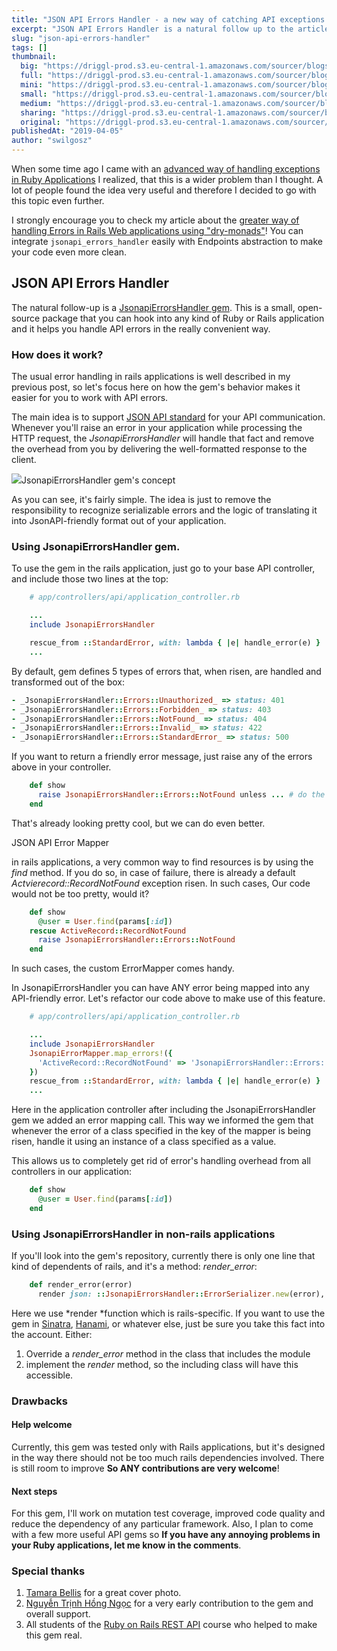 ```yaml
---
title: "JSON API Errors Handler - a new way of catching API exceptions in ruby"
excerpt: "JSON API Errors Handler is a natural follow up to the article I already wrote about handling exceptions in Ruby API applications. If you're looking for an easy to use, convenient solution, JSONAPIErrorsHandler is a choice for you."
slug: "json-api-errors-handler"
tags: []
thumbnail:
  big: "https://driggl-prod.s3.eu-central-1.amazonaws.com/sourcer/blogs/99a95609-d8fd-4a84-994c-2386fd1c15de/articles/3cf6f52c-14f6-42e1-bf9e-76d516ba053d/cover/blog.jpeg"
  full: "https://driggl-prod.s3.eu-central-1.amazonaws.com/sourcer/blogs/99a95609-d8fd-4a84-994c-2386fd1c15de/articles/3cf6f52c-14f6-42e1-bf9e-76d516ba053d/cover/full.jpeg"
  mini: "https://driggl-prod.s3.eu-central-1.amazonaws.com/sourcer/blogs/99a95609-d8fd-4a84-994c-2386fd1c15de/articles/3cf6f52c-14f6-42e1-bf9e-76d516ba053d/cover/mini.jpeg"
  small: "https://driggl-prod.s3.eu-central-1.amazonaws.com/sourcer/blogs/99a95609-d8fd-4a84-994c-2386fd1c15de/articles/3cf6f52c-14f6-42e1-bf9e-76d516ba053d/cover/small.jpeg"
  medium: "https://driggl-prod.s3.eu-central-1.amazonaws.com/sourcer/blogs/99a95609-d8fd-4a84-994c-2386fd1c15de/articles/3cf6f52c-14f6-42e1-bf9e-76d516ba053d/cover/medium.jpeg"
  sharing: "https://driggl-prod.s3.eu-central-1.amazonaws.com/sourcer/blogs/99a95609-d8fd-4a84-994c-2386fd1c15de/articles/3cf6f52c-14f6-42e1-bf9e-76d516ba053d/cover/sharing.jpeg"
  original: "https://driggl-prod.s3.eu-central-1.amazonaws.com/sourcer/blogs/99a95609-d8fd-4a84-994c-2386fd1c15de/articles/3cf6f52c-14f6-42e1-bf9e-76d516ba053d/cover/original.jpeg"
publishedAt: "2019-04-05"
author: "swilgosz"
---
```


When some time ago I came with an [advanced way of handling exceptions in Ruby Applications](https://driggl.com/blog/a/handling-exceptions-in-rails-applications) I realized, that this is a wider problem than I thought. A lot of people found the idea very useful and therefore I decided to go with this topic even further.


I strongly encourage you to check my article about the [greater way of handling Errors in Rails Web applications using "dry-monads"](https://hanamimastery.com/episodes/7-untangle-your-app-with-dry-monads)! You can integrate `jsonapi_errors_handler` easily with Endpoints abstraction to make your code even more clean.


## JSON API Errors Handler

The natural follow-up is a [JsonapiErrorsHandler gem](https://rubygems.org/gems/jsonapi_errors_handler). This is a small, open-source package that you can hook into any kind of Ruby or Rails application and it helps you handle API errors in the really convenient way.

### How does it work?

The usual error handling in rails applications is well described in my previous post, so let's focus here on how the gem's behavior makes it easier for you to work with API errors.

<CourseAd />

The main idea is to support [JSON API standard](https://jsonapi.org) for your API communication. Whenever you'll raise an error in your application while processing the HTTP request, the _JsonapiErrorsHandler_ will handle that fact and remove the overhead from you by delivering the well-formatted response to the client.

![](https://driggl-prod.s3.amazonaws.com/media/project/e4bd6bca-6540-45d5-a89f-43f2dfd43f81/media_upload/c82c4aba-8f8b-49c3-bb21-0e1591afeb1b/media_file/blog_JsonapiErrorsHandler-Concept.jpg)JsonapiErrorsHandler gem's concept

As you can see, it's fairly simple. The idea is just to remove the responsibility to recognize serializable errors and the logic of translating it into JsonAPI-friendly format out of your application.

### Using JsonapiErrorsHandler gem.

To use the gem in the rails application, just go to your base API controller, and include those two lines at the top:

```ruby
    # app/controllers/api/application_controller.rb

    ...
    include JsonapiErrorsHandler

    rescue_from ::StandardError, with: lambda { |e| handle_error(e) }
    ...
```

By default, gem defines 5 types of errors that, when risen, are handled and transformed out of the box:

```ruby
- _JsonapiErrorsHandler::Errors::Unauthorized_ => status: 401
- _JsonapiErrorsHandler::Errors::Forbidden_ => status: 403
- _JsonapiErrorsHandler::Errors::NotFound_ => status: 404
- _JsonapiErrorsHandler::Errors::Invalid_ => status: 422
- _JsonapiErrorsHandler::Errors::StandardError_ => status: 500
```

If you want to return a friendly error message, just raise any of the errors above in your controller.

```ruby
    def show
      raise JsonapiErrorsHandler::Errors::NotFound unless ... # do the fancy find
    end
```

That's already looking pretty cool, but we can do even better.

JSON API Error Mapper

in rails applications, a very common way to find resources is by using the _find_ method. If you do so, in case of failure, there is already a default _Actvierecord::RecordNotFound_ exception risen. In such cases, Our code would not be too pretty, would it?

```ruby
    def show
      @user = User.find(params[:id])
    rescue ActiveRecord::RecordNotFound
      raise JsonapiErrorsHandler::Errors::NotFound
    end
```

In such cases, the custom ErrorMapper comes handy.

In JsonapiErrorsHandler you can have ANY error being mapped into any API-friendly error. Let's refactor our code above to make use of this feature.

```ruby
    # app/controllers/api/application_controller.rb

    ...
    include JsonapiErrorsHandler
    JsonapiErrorMapper.map_errors!({
      'ActiveRecord::RecordNotFound' => 'JsonapiErrorsHandler::Errors::NotFound'
    })
    rescue_from ::StandardError, with: lambda { |e| handle_error(e) }
    ...
```

Here in the application controller after including the JsonapiErrorsHandler gem we added an error mapping call. This way we informed the gem that whenever the error of a class specified in the key of the mapper is being risen, handle it using an instance of a class specified as a value.

This allows us to completely get rid of error's handling overhead from all controllers in our application:

```ruby
    def show
      @user = User.find(params[:id])
    end
```

### Using JsonapiErrorsHandler in non-rails applications

If you'll look into the gem's repository, currently there is only one line that kind of dependents of rails, and it's a method: _render_error_:

```ruby
    def render_error(error)
      render json: ::JsonapiErrorsHandler::ErrorSerializer.new(error), status: error.status   end
```

Here we use *render *function which is rails-specific. If you want to use the gem in [Sinatra](http://sinatrarb.com/), [Hanami](https://hanamirb.org/), or whatever else, just be sure you take this fact into the account. Either:

1.  Override a _render_error_ method in the class that includes the module
2.  implement the _render_ method, so the including class will have this accessible.

### Drawbacks

#### Help welcome

Currently, this gem was tested only with Rails applications, but it's designed in the way there should not be too much rails dependencies involved. There is still room to improve **So ANY contributions are very welcome**!

#### Next steps

For this gem, I'll work on mutation test coverage, improved code quality and reduce the dependency of any particular framework. Also, I plan to come with a few more useful API gems so **If you have any annoying problems in your Ruby applications, let me know in the comments**.

### Special thanks

1.  [Tamara Bellis](https://unsplash.com/@tamarabellis) for a great cover photo.
2.  [Nguyễn Trịnh Hồng Ngọc](https://medium.com/@ruby277) for a very early contribution to the gem and overall support.
3.  All students of the [Ruby on Rails REST API](https://www.udemy.com/ruby-on-rails-api-the-complete-guide/learn/) course who helped to make this gem real.
